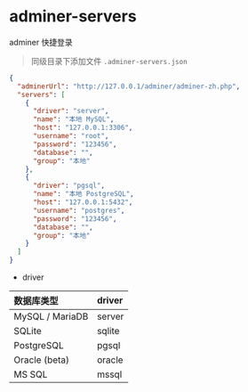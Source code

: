 # adminer-servers
adminer 快捷登录


> 同级目录下添加文件 `.adminer-servers.json`

```json
{
  "adminerUrl": "http://127.0.0.1/adminer/adminer-zh.php",
  "servers": [
    {
      "driver": "server",
      "name": "本地 MySQL",
      "host": "127.0.0.1:3306",
      "username": "root",
      "password": "123456",
      "database": "",
      "group": "本地"
    },
    {
      "driver": "pgsql",
      "name": "本地 PostgreSQL",
      "host": "127.0.0.1:5432",
      "username": "postgres",
      "password": "123456",
      "database": "",
      "group": "本地"
    }
  ]
}
```

- driver

| 数据库类型 | driver |
|:---|:---|
| MySQL / MariaDB | server |
| SQLite | sqlite |
| PostgreSQL | pgsql |
| Oracle (beta) | oracle |
| MS SQL | mssql |

